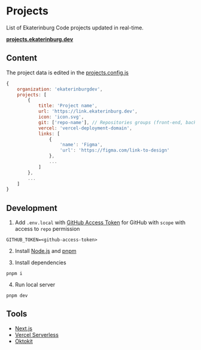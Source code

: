 # Projects

List of Ekaterinburg Code projects updated in real-time.

**[projects.ekaterinburg.dev](https://projects.ekaterinburg.dev)**

## Content

The project data is edited in the [projects.config.js](https://github.com/ekaterinburgdev/projects/edit/main/projects.config.js)

```js
{
    organization: 'ekaterinburgdev',
    projects: [
        {
            title: 'Project name',
            url: 'https://link.ekaterinburg.dev',
            icon: 'icon.svg',
            git: ['repo-name'], // Repositories groups (front-end, back-end, etc)
            vercel: 'vercel-deployment-domain',
            links: [
                {
                    'name': 'Figma',
                    'url': 'https://figma.com/link-to-design'
                },
                ...
            ]
        },
        ...
    ]
}
```

## Development

1. Add `.env.local` with [GitHub Access Token](https://github.com/settings/tokens) for GitHub with `scope` with access to `repo` permission

```
GITHUB_TOKEN=<github-access-token>
```

2. Install [Node.js](https://nodejs.org/en/download/) and [pnpm](https://www.npmjs.com/package/pnpm#user-content-install)

3. Install dependencies

```
pnpm i
```

4. Run local server

```
pnpm dev
```

## Tools

- [Next.js](https://nextjs.org/)
- [Vercel Serverless](https://vercel.com/)
- [Oktokit](https://www.npmjs.com/package/octokit)
